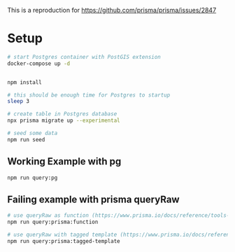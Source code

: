 This is a reproduction for https://github.com/prisma/prisma/issues/2847

# Setup
```bash
# start Postgres container with PostGIS extension
docker-compose up -d


npm install

# this should be enough time for Postgres to startup
sleep 3

# create table in Postgres database
npx prisma migrate up --experimental

# seed some data
npm run seed
```

## Working Example with pg
```bash
npm run query:pg
```

## Failing example with prisma queryRaw
```bash
# use queryRaw as function (https://www.prisma.io/docs/reference/tools-and-interfaces/prisma-client/raw-database-access#queryraw)
npm run query:prisma:function

# use queryRaw with tagged template (https://www.prisma.io/docs/reference/tools-and-interfaces/prisma-client/raw-database-access#tagged-templates)
npm run query:prisma:tagged-template
```
